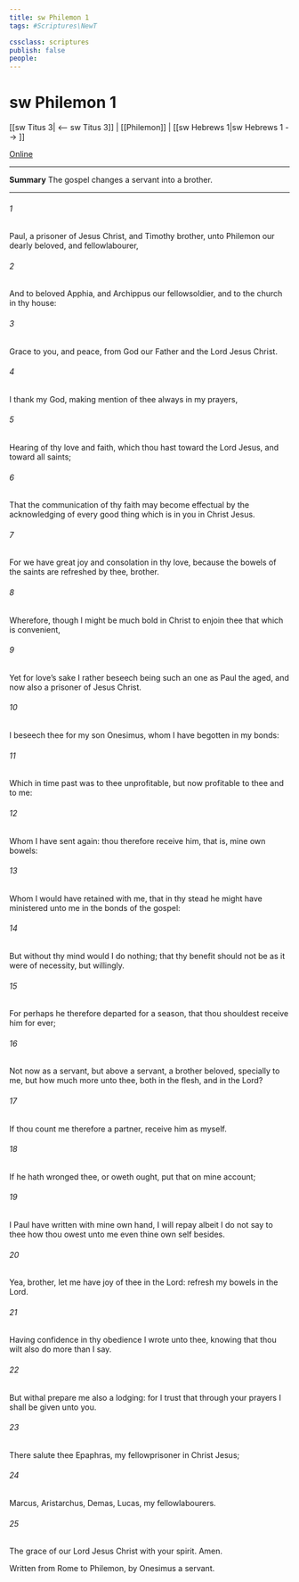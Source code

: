 ```yaml
---
title: sw Philemon 1
tags: #Scriptures\NewT

cssclass: scriptures
publish: false
people:
---
```


# sw Philemon 1
[[sw Titus 3| <-- sw Titus 3]] | [[Philemon]] | [[sw Hebrews 1|sw Hebrews 1 --> ]]

[Online](https://churchofjesuschrist.org/study/scriptures/nt/philem/1?lang=eng)

---
__Summary__
The gospel changes a servant into a brother.

---
###### 1 
Paul, a prisoner of Jesus Christ, and Timothy  brother, unto Philemon our dearly beloved, and fellowlabourer,

###### 2 
And to  beloved Apphia, and Archippus our fellowsoldier, and to the church in thy house:

###### 3 
Grace to you, and peace, from God our Father and the Lord Jesus Christ.

###### 4 
I thank my God, making mention of thee always in my prayers,

###### 5 
Hearing of thy love and faith, which thou hast toward the Lord Jesus, and toward all saints;

###### 6 
That the communication of thy faith may become effectual by the acknowledging of every good thing which is in you in Christ Jesus.

###### 7 
For we have great joy and consolation in thy love, because the bowels of the saints are refreshed by thee, brother.

###### 8 
Wherefore, though I might be much bold in Christ to enjoin thee that which is convenient,

###### 9 
Yet for love’s sake I rather beseech  being such an one as Paul the aged, and now also a prisoner of Jesus Christ.

###### 10 
I beseech thee for my son Onesimus, whom I have begotten in my bonds:

###### 11 
Which in time past was to thee unprofitable, but now profitable to thee and to me:

###### 12 
Whom I have sent again: thou therefore receive him, that is, mine own bowels:

###### 13 
Whom I would have retained with me, that in thy stead he might have ministered unto me in the bonds of the gospel:

###### 14 
But without thy mind would I do nothing; that thy benefit should not be as it were of necessity, but willingly.

###### 15 
For perhaps he therefore departed for a season, that thou shouldest receive him for ever;

###### 16 
Not now as a servant, but above a servant, a brother beloved, specially to me, but how much more unto thee, both in the flesh, and in the Lord?

###### 17 
If thou count me therefore a partner, receive him as myself.

###### 18 
If he hath wronged thee, or oweth  ought, put that on mine account;

###### 19 
I Paul have written  with mine own hand, I will repay  albeit I do not say to thee how thou owest unto me even thine own self besides.

###### 20 
Yea, brother, let me have joy of thee in the Lord: refresh my bowels in the Lord.

###### 21 
Having confidence in thy obedience I wrote unto thee, knowing that thou wilt also do more than I say.

###### 22 
But withal prepare me also a lodging: for I trust that through your prayers I shall be given unto you.

###### 23 
There salute thee Epaphras, my fellowprisoner in Christ Jesus;

###### 24 
Marcus, Aristarchus, Demas, Lucas, my fellowlabourers.

###### 25 
The grace of our Lord Jesus Christ  with your spirit. Amen.

Written from Rome to Philemon, by Onesimus a servant.

